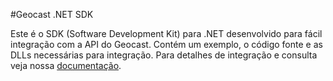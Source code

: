 #Geocast .NET SDK

Este é o SDK (Software Development Kit) para .NET desenvolvido para fácil integração com a API do Geocast.
Contém um exemplo, o código fonte e as DLLs necessárias para integração. Para detalhes de integração e consulta veja nossa [documentação](http://geocast.com.br/system/index.php/documentation).